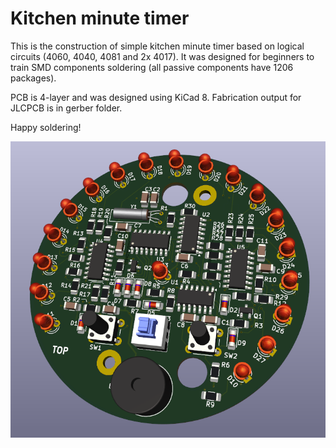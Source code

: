 # Kitchen minute timer
This is the construction of simple kitchen minute timer based on logical 
circuits (4060, 4040, 4081 and 2x 4017). It was designed for beginners to 
train SMD components soldering (all passive components have 1206 packages).

PCB is 4-layer and was designed using KiCad 8. Fabrication output for JLCPCB is in gerber folder.

Happy soldering!

![3D view](doc/3d_view.png)